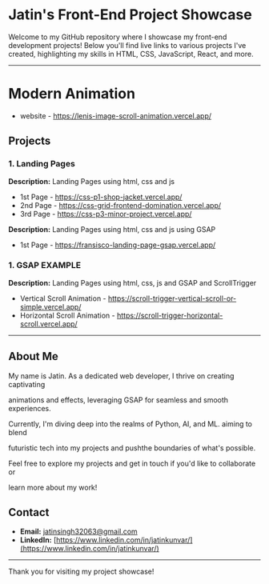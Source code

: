 # <b> Jatin's Front-End Project Showcase </b>

Welcome to my GitHub repository where I showcase my front-end development projects! Below you'll find live links to various projects I've created, highlighting my skills in HTML, CSS, JavaScript, React, and more.

---
# Modern Animation
- website - https://lenis-image-scroll-animation.vercel.app/
  
## Projects

### 1. Landing Pages

  **Description:** Landing Pages using html, css and js
    
   - 1st Page - https://css-p1-shop-jacket.vercel.app/
   - 2nd Page - https://css-grid-frontend-domination.vercel.app/
   - 3rd Page - https://css-p3-minor-project.vercel.app/

**Description:** Landing Pages using html, css and js using GSAP
   
   - 1st Page - https://fransisco-landing-page-gsap.vercel.app/

     
### 1. GSAP EXAMPLE

  **Description:** Landing Pages using html, css, js and GSAP and ScrollTrigger 
    
   - Vertical Scroll Animation - https://scroll-trigger-vertical-scroll-or-simple.vercel.app/
   - Horizontal Scroll Animation - https://scroll-trigger-horizontal-scroll.vercel.app/

---

## About Me

My name is Jatin. As a dedicated web developer, I thrive on creating captivating

animations and effects, leveraging GSAP for seamless and smooth experiences.

Currently, I'm diving deep into the realms of Python, AI, and ML. aiming to blend 

futuristic tech into my projects and pushthe boundaries of what's possible.

Feel free to explore my projects and get in touch if you'd like to collaborate or 

learn more about my work!

## Contact

- **Email:** [jatinsingh32063@gmail.com](mailto:jatinsingh32063@gmail.com)
- **LinkedIn:** [https://www.linkedin.com/in/jatinkunvar/](https://www.linkedin.com/in/jatinkunvar/)

---

Thank you for visiting my project showcase!
